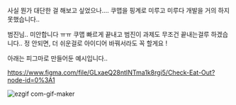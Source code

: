 사실 뭔가 대단한 걸 해보고 싶었으나....
쿠맵을 핑계로 미루고 미루다 개발을 거의 하지 못했습니다..

범진님.. 미안합니다 ㅠㅠ
쿠맵 빠르게 끝내고 범진이 과제도 무조건 끝내는걸루 하겠습니다..
정 안되면, 더 쉬운걸로 아이디어 바꿔서라도 꼭 할게요 !


아래는 피그마로 만들어둔 예시입니다..

https://www.figma.com/file/GLxaeQ28ntINTma1k8rgi5/Check-Eat-Out?node-id=0%3A1

![ezgif com-gif-maker](https://user-images.githubusercontent.com/101259370/183383912-e5536fb4-5602-40a2-9d85-616f155bbc8f.gif)

